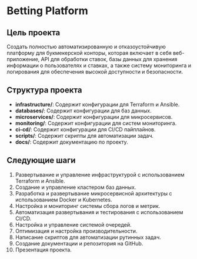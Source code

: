 # Betting Platform

## Цель проекта
Создать полностью автоматизированную и отказоустойчивую платформу для букмекерской конторы, которая включает в себя веб-приложение, API для обработки ставок, базы данных для хранения информации о пользователях и ставках, а также систему мониторинга и логирования для обеспечения высокой доступности и безопасности.

## Структура проекта
- **infrastructure/**: Содержит конфигурации для Terraform и Ansible.
- **databases/**: Содержит конфигурации для баз данных.
- **microservices/**: Содержит конфигурации для микросервисов.
- **monitoring/**: Содержит конфигурации для систем мониторинга.
- **ci-cd/**: Содержит конфигурации для CI/CD пайплайнов.
- **scripts/**: Содержит скрипты для автоматизации задач.
- **docs/**: Содержит документацию по проекту.

## Следующие шаги
1. Развертывание и управление инфраструктурой с использованием Terraform и Ansible.
2. Создание и управление кластером баз данных.
3. Разработка и развертывание микросервисной архитектуры с использованием Docker и Kubernetes.
4. Настройка и мониторинг системы сбора логов и метрик.
5. Автоматизация развертывания и тестирования с использованием CI/CD.
6. Настройка и управление системой очередей.
7. Оптимизация и настройка производительности.
8. Написание скриптов для автоматизации рутинных задач.
9. Создание документации и репозитория на GitHub.
10. Презентация проекта.
